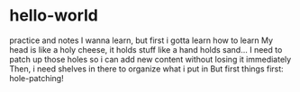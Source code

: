 # hello-world
practice and notes
I wanna learn, but first i gotta learn how to learn
My head is like a holy cheese, it holds stuff like a hand holds sand...
I need to patch up those holes so i can add new content without losing it immediately
Then, i need shelves in there to organize what i put in
But first things first: hole-patching!
